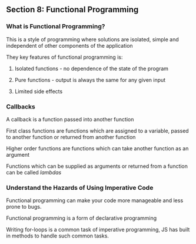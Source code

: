 ## Section 8: Functional Programming

### What is Functional Programming?

This is a style of programming where solutions are isolated, simple and independent of other components of the application

They key features of functional programming is:

1) Isolated functions - no dependence of the state of the program

2) Pure functions - output is always the same for any given input

3) Limited side effects

### Callbacks

A callback is a function passed into another function

First class functions are functions which are assigned to a variable, passed to another function or returned from another function

Higher order functions are functions which can take another function as an argument

Functions which can be supplied as arguments or returned from a function can be called *lambdas*

### Understand the Hazards of Using Imperative Code

Functional programming can make your code more manageable and less prone to bugs.

Functional programming is a form of declarative programming

Writing for-loops is a common task of imperative programming, JS has built in methods to handle such common tasks.